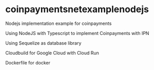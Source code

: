 # coinpaymentsnetexamplenodejs
Nodejs implementation example for coinpayments

Using NodeJS with Typescript to implement Coinpayments with IPN

Using Sequelize as database library

Cloudbuild for Google Cloud with Cloud Run

Dockerfile for docker

